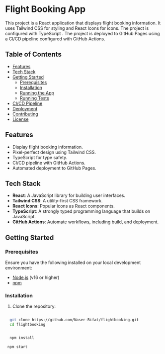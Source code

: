 # Flight Booking App

This project is a React application that displays flight booking information. It uses Tailwind CSS for styling and React Icons for icons. The project is configured with TypeScript . The project is deployed to GitHub Pages using a CI/CD pipeline configured with GitHub Actions.

## Table of Contents

- [Features](#features)
- [Tech Stack](#tech-stack)
- [Getting Started](#getting-started)
  - [Prerequisites](#prerequisites)
  - [Installation](#installation)
  - [Running the App](#running-the-app)
  - [Running Tests](#running-tests)
- [CI/CD Pipeline](#cicd-pipeline)
- [Deployment](#deployment)
- [Contributing](#contributing)
- [License](#license)

## Features

- Display flight booking information.
- Pixel-perfect design using Tailwind CSS.
- TypeScript for type safety.
- CI/CD pipeline with GitHub Actions.
- Automated deployment to GitHub Pages.

## Tech Stack

- **React**: A JavaScript library for building user interfaces.
- **Tailwind CSS**: A utility-first CSS framework.
- **React Icons**: Popular icons as React components.
- **TypeScript**: A strongly typed programming language that builds on JavaScript.
- **GitHub Actions**: Automate workflows, including build, and deployment.

## Getting Started

### Prerequisites

Ensure you have the following installed on your local development environment:

- [Node.js](https://nodejs.org/) (v16 or higher)
- [npm](https://www.npmjs.com/)

### Installation

1. Clone the repository:

```sh

  git clone https://github.com/Naser-Rifat/flightbooking.git
  cd flightbooking

```

```sh

  npm install

```

```sh
 npm start

```
